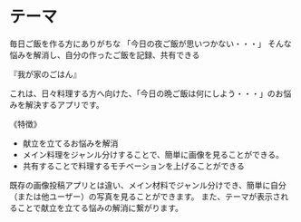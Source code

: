 # テーマ
毎日ご飯を作る方にありがちな
「今日の夜ご飯が思いつかない・・・」
そんな悩みを解消し、自分の作ったご飯を記録、共有できる

『我が家のごはん』

これは、日々料理する方へ向けた、「今日の晩ご飯は何にしよう・・・」のお悩みを解決するアプリです。

《特徴》
- 献立を立てるお悩みを解消
- メイン料理をジャンル分けすることで、簡単に画像を見ることができる。
- 共有することで料理するモチベーションを上げることができる


既存の画像投稿アプリとは違い、メイン材料でジャンル分けでき、簡単に自分（または他ユーザー）の写真を見ることができます。
また、テーマが表示されることで献立を立てる悩みの解消に繋がります。